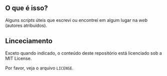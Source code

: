 O que é isso?
-------------

Alguns _scripts_ úteis que escrevi ou encontrei em algum lugar na _web_
(autores atribuidos).


Linceciamento
-------------

Exceto quando indicado, o conteúdo deste repositório está licenciado sob a
MIT License.

Por favor, veja o arquivo `LICENSE`.
